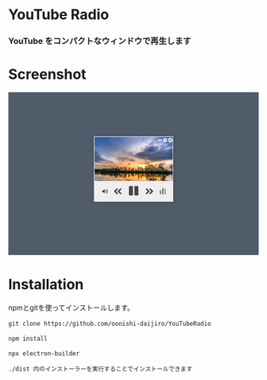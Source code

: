 # YouTube Radio

### YouTube をコンパクトなウィンドウで再生します

# Screenshot

<img src="image/screenshot.jpg" alt="Screenshot" style="zoom: 67%;" />

# Installation

npmとgitを使ってインストールします。

```
git clone https://github.com/oonishi-daijiro/YouTubeRadio
```

```
npm install
```

```
npx electron-builder
```

```
./dist 内のインストーラーを実行することでインストールできます
```

